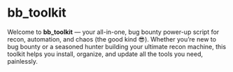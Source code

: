 # bb_toolkit
Welcome to **bb_toolkit** — your all-in-one, bug bounty power-up script for recon, automation, and chaos (the good kind 😎). Whether you’re new to bug bounty or a seasoned hunter building your ultimate recon machine, this toolkit helps you install, organize, and update all the tools you need, painlessly.
